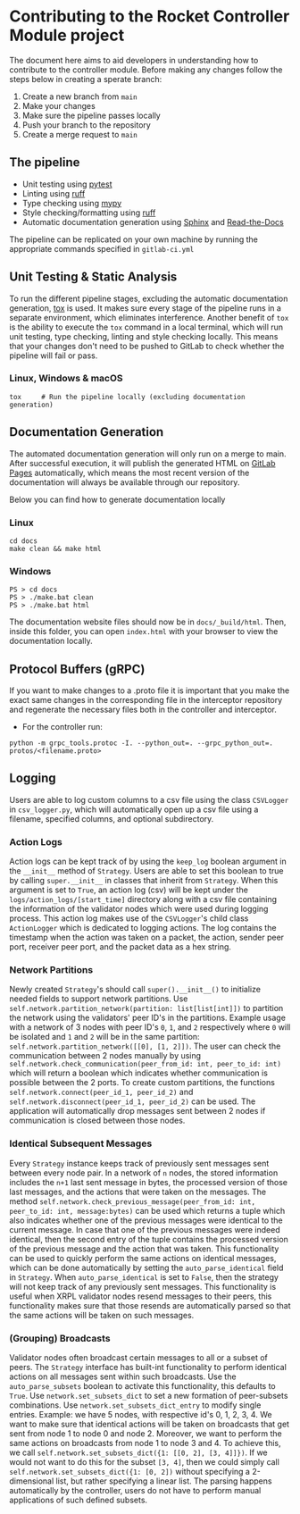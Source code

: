# Contributing to the Rocket Controller Module project

The document here aims to aid developers in understanding 
how to contribute to the controller module. Before making any changes 
follow the steps below in creating a sperate branch:

1. Create a new branch from `main`
2. Make your changes
3. Make sure the pipeline passes locally
4. Push your branch to the repository
5. Create a merge request to `main`

## The pipeline

- Unit testing using [pytest](https://docs.pytest.org/en/8.2.x/)
- Linting using [ruff](https://docs.astral.sh/ruff/)
- Type checking using [mypy](https://mypy.readthedocs.io/en/stable/)
- Style checking/formatting using [ruff](https://docs.astral.sh/ruff/)
- Automatic documentation generation using [Sphinx](https://www.sphinx-doc.org) and [Read-the-Docs](https://docs.readthedocs.io/en/stable/)

The pipeline can be replicated on your own machine 
by running the appropriate commands specified in `gitlab-ci.yml`

## Unit Testing & Static Analysis
To run the different pipeline stages, excluding the 
automatic documentation generation, [tox](https://tox.wiki/en/4.15.0/user_guide.html) is used.
It makes sure every stage of the pipeline runs in a 
separate environment, which eliminates interference. 
Another benefit of `tox` is the ability to execute the `tox` 
command in a local terminal, which will run unit testing, 
type checking, linting and style checking locally.
This means that your changes don't need to be pushed to GitLab to 
check whether the pipeline will fail or pass.

### Linux, Windows & macOS
```console
tox     # Run the pipeline locally (excluding documentation generation)
```

## Documentation Generation
The automated documentation generation will only run on a merge to main. After successful execution, it will publish the generated HTML on [GitLab Pages](https://docs.gitlab.com/ee/user/project/pages/) automatically, which means the most recent version of the documentation will always be available through our repository.

Below you can find how to generate documentation locally

### Linux
```console & macOS
cd docs
make clean && make html
```

### Windows
```console
PS > cd docs
PS > ./make.bat clean
PS > ./make.bat html
```

The documentation website files should now be in `docs/_build/html`. Then, inside this folder, you can open `index.html` with your browser to view the documentation locally.

## Protocol Buffers (gRPC)
If you want to make changes to a .proto file it is important that you make the exact same changes in the corresponding file in the interceptor repository and regenerate the necessary files both in the controller and interceptor.
- For the controller run:
```
python -m grpc_tools.protoc -I. --python_out=. --grpc_python_out=. protos/<filename.proto>
```


## Logging
Users are able to log custom columns to a csv file using the class `CSVLogger` in `csv_logger.py`, which will automatically open up a csv file using a filename, specified columns, and optional subdirectory.

### Action Logs
Action logs can be kept track of by using the `keep_log` boolean argument in the `__init__` method of `Strategy`. Users are able to set this boolean to true by calling `super.__init__` in classes that inherit from `Strategy`. When this argument is set to `True`,
an action log (csv) will be kept under the `logs/action_logs/[start_time]` directory along with a csv file containing the information of the validator nodes which were used during logging process.
This action log makes use of the `CSVLogger`'s child class `ActionLogger` which is dedicated to logging actions.
The log contains the timestamp when the action was taken on a packet, the action, sender peer port, receiver peer port, and the packet data as a hex string.

### Network Partitions
Newly created `Strategy`'s should call `super().__init__()` to initialize needed fields to support network partitions.
Use `self.network.partition_network(partition: list[list[int]])` to partition the network using the validators' peer ID's in the partitions.
Example usage with a network of 3 nodes with peer ID's `0`, `1`, and `2` respectively where `0` will be isolated and `1` and `2` will be in the same partition: `self.network.partition_network([[0], [1, 2]])`.
The user can check the communication between 2 nodes manually by using
`self.network.check_communication(peer_from_id: int, peer_to_id: int)` which will return a boolean which indicates whether communication is possible between the 2 ports.
To create custom partitions, the functions `self.network.connect(peer_id_1, peer_id_2)` and `self.network.disconnect(peer_id_1, peer_id_2)` can be used.
The application will automatically drop messages sent between 2 nodes if communication is closed between those nodes.

### Identical Subsequent Messages
Every `Strategy` instance keeps track of previously sent messages sent between every node pair. In a network of `n` nodes, the stored information includes the `n+1` last sent message in bytes, the processed version of those last messages, and the actions that were taken on the messages.
The method `self.network.check_previous_message(peer_from_id: int, peer_to_id: int, message:bytes)` can be used which returns a tuple which also indicates whether one of the previous messages were identical to the current message.
In case that one of the previous messages were indeed identical, then the second entry of the tuple contains the processed version of the previous message and the action that was taken.
This functionality can be used to quickly perform the same actions on identical messages, which can be done automatically by setting the `auto_parse_identical` field in `Strategy`.
When `auto_parse_identical` is set to `False`, then the strategy will not keep track of any previously sent messages.
This functionality is useful when XRPL validator nodes resend messages to their peers, this functionality makes sure that those resends are automatically parsed so that the same actions will be taken on such messages.

### (Grouping) Broadcasts
Validator nodes often broadcast certain messages to all or a subset of peers. The `Strategy` interface has built-int functionality to perform identical actions on all messages sent within such broadcasts.
Use the `auto_parse_subsets` boolean to activate this functionality, this defaults to `True`. Use `network.set_subsets_dict` to set a new formation of peer-subsets combinations. Use `network.set_subsets_dict_entry` to modify single entries.
Example: we have 5 nodes, with respective id's 0, 1, 2, 3, 4. We want to make sure that identical actions will be taken on broadcasts that get sent from node 1 to node 0 and node 2. Moreover, we want to perform the same actions on broadcasts from node 1 to node 3 and 4. To achieve this, we call
`self.network.set_subsets_dict({1: [[0, 2], [3, 4]]})`. If we would not want to do this for the subset `[3, 4]`, then we could simply call `self.network.set_subsets_dict({1: [0, 2])` without specifying a 2-dimensional list, but rather specifying a linear list.
The parsing happens automatically by the controller, users do not have to perform manual applications of such defined subsets.

